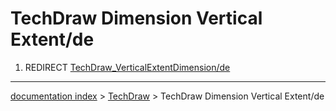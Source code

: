 # TechDraw Dimension Vertical Extent/de
1.  REDIRECT [TechDraw\_VerticalExtentDimension/de](TechDraw_VerticalExtentDimension/de.md)

---
[documentation index](../README.md) > [TechDraw](TechDraw_Workbench.md) > TechDraw Dimension Vertical Extent/de
